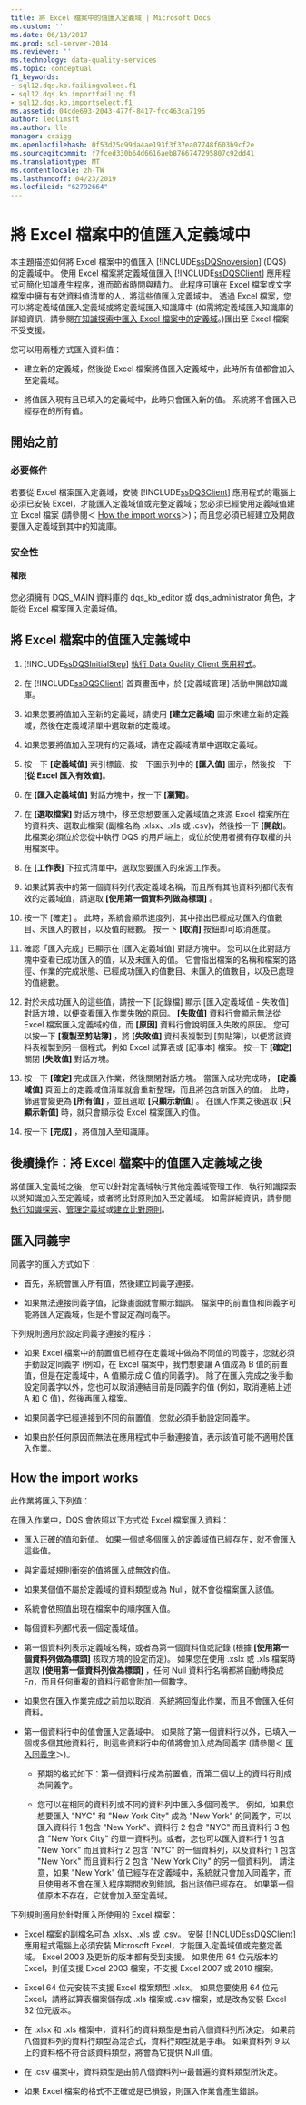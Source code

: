 ```yaml
---
title: 將 Excel 檔案中的值匯入定義域 | Microsoft Docs
ms.custom: ''
ms.date: 06/13/2017
ms.prod: sql-server-2014
ms.reviewer: ''
ms.technology: data-quality-services
ms.topic: conceptual
f1_keywords:
- sql12.dqs.kb.failingvalues.f1
- sql12.dqs.kb.importfailing.f1
- sql12.dqs.kb.importselect.f1
ms.assetid: 04cde693-2043-477f-8417-fcc463ca7195
author: leolimsft
ms.author: lle
manager: craigg
ms.openlocfilehash: 0f53d25c99da4ae193f3f37ea07748f603b9cf2e
ms.sourcegitcommit: f7fced330b64d6616aeb8766747295807c92dd41
ms.translationtype: MT
ms.contentlocale: zh-TW
ms.lasthandoff: 04/23/2019
ms.locfileid: "62792664"
---
```

# <a name="import-values-from-an-excel-file-into-a-domain"></a>將 Excel 檔案中的值匯入定義域中
  本主題描述如何將 Excel 檔案中的值匯入 [!INCLUDE[ssDQSnoversion](../includes/ssdqsnoversion-md.md)] (DQS) 的定義域中。 使用 Excel 檔案將定義域值匯入 [!INCLUDE[ssDQSClient](../includes/ssdqsclient-md.md)] 應用程式可簡化知識產生程序，進而節省時間與精力。 此程序可讓在 Excel 檔案或文字檔案中擁有有效資料值清單的人，將這些值匯入定義域中。 透過 Excel 檔案，您可以將定義域值匯入定義域或將定義域匯入知識庫中 (如需將定義域匯入知識庫的詳細資訊，請參閱[在知識探索中匯入 Excel 檔案中的定義域](../../2014/data-quality-services/import-domains-from-an-excel-file-in-knowledge-discovery.md)。)匯出至 Excel 檔案不受支援。  
  
 您可以用兩種方式匯入資料值：  
  
-   建立新的定義域，然後從 Excel 檔案將值匯入定義域中，此時所有值都會加入至定義域。  
  
-   將值匯入現有且已填入的定義域中，此時只會匯入新的值。 系統將不會匯入已經存在的所有值。  
  
##  <a name="BeforeYouBegin"></a> 開始之前  
  
###  <a name="Prerequisites"></a> 必要條件  
 若要從 Excel 檔案匯入定義域，安裝 [!INCLUDE[ssDQSClient](../includes/ssdqsclient-md.md)] 應用程式的電腦上必須已安裝 Excel，才能匯入定義域值或完整定義域；您必須已經使用定義域值建立 Excel 檔案 (請參閱＜ [How the import works](#How)＞)；而且您必須已經建立及開啟要匯入定義域到其中的知識庫。  
  
###  <a name="Security"></a> 安全性  
  
####  <a name="Permissions"></a> 權限  
 您必須擁有 DQS_MAIN 資料庫的 dqs_kb_editor 或 dqs_administrator 角色，才能從 Excel 檔案匯入定義域值。  
  
##  <a name="Import"></a> 將 Excel 檔案中的值匯入定義域中  
  
1.  [!INCLUDE[ssDQSInitialStep](../includes/ssdqsinitialstep-md.md)] [執行 Data Quality Client 應用程式](../../2014/data-quality-services/run-the-data-quality-client-application.md)。  
  
2.  在 [!INCLUDE[ssDQSClient](../includes/ssdqsclient-md.md)] 首頁畫面中，於 [定義域管理] 活動中開啟知識庫。  
  
3.  如果您要將值加入至新的定義域，請使用 **[建立定義域]** 圖示來建立新的定義域，然後在定義域清單中選取新的定義域。  
  
4.  如果您要將值加入至現有的定義域，請在定義域清單中選取定義域。  
  
5.  按一下 **[定義域值]** 索引標籤、按一下圖示列中的 **[匯入值]** 圖示，然後按一下 **[從 Excel 匯入有效值]**。  
  
6.  在 **[匯入定義域值]** 對話方塊中，按一下 **[瀏覽]**。  
  
7.  在 **[選取檔案]** 對話方塊中，移至您想要匯入定義域值之來源 Excel 檔案所在的資料夾、選取此檔案 (副檔名為 .xlsx、.xls 或 .csv)，然後按一下 **[開啟]**。 此檔案必須位於您從中執行 DQS 的用戶端上，或位於使用者擁有存取權的共用檔案中。  
  
8.  在 **[工作表]** 下拉式清單中，選取您要匯入的來源工作表。  
  
9. 如果試算表中的第一個資料列代表定義域名稱，而且所有其他資料列都代表有效的定義域值，請選取 **[使用第一個資料列做為標頭]** 。  
  
10. 按一下 [確定] 。 此時，系統會顯示進度列，其中指出已經成功匯入的值數目、未匯入的數目，以及值的總數。 按一下 **[取消]** 按鈕即可取消進度。  
  
11. 確認「匯入完成」已顯示在 [匯入定義域值] 對話方塊中。 您可以在此對話方塊中查看已成功匯入的值，以及未匯入的值。 它會指出檔案的名稱和檔案的路徑、作業的完成狀態、已經成功匯入的值數目、未匯入的值數目，以及已處理的值總數。  
  
12. 對於未成功匯入的這些值，請按一下 [記錄檔] 顯示 [匯入定義域值 - 失敗值] 對話方塊，以便查看匯入作業失敗的原因。 **[失敗值]** 資料行會顯示無法從 Excel 檔案匯入定義域的值，而 **[原因]** 資料行會說明匯入失敗的原因。 您可以按一下 **[複製至剪貼簿]** ，將 **[失敗值]** 資料表複製到 [剪貼簿]，以便將該資料表複製到另一個程式，例如 Excel 試算表或 [記事本] 檔案。 按一下 **[確定]** 關閉 **[失敗值]** 對話方塊。  
  
13. 按一下 **[確定]** 完成匯入作業，然後關閉對話方塊。 當匯入成功完成時， **[定義域值]** 頁面上的定義域值清單就會重新整理，而且將包含新匯入的值。 此時，篩選會變更為 **[所有值]** ，並且選取 **[只顯示新值]** 。 在匯入作業之後選取 **[只顯示新值]** 時，就只會顯示從 Excel 檔案匯入的值。  
  
14. 按一下 **[完成]** ，將值加入至知識庫。  
  
##  <a name="FollowUp"></a> 後續操作：將 Excel 檔案中的值匯入定義域之後  
 將值匯入定義域之後，您可以針對定義域執行其他定義域管理工作、執行知識探索以將知識加入至定義域，或者將比對原則加入至定義域。 如需詳細資訊，請參閱[執行知識探索](../../2014/data-quality-services/perform-knowledge-discovery.md)、[管理定義域](../../2014/data-quality-services/managing-a-domain.md)或[建立比對原則](../../2014/data-quality-services/create-a-matching-policy.md)。  
  
##  <a name="Synonyms"></a> 匯入同義字  
 同義字的匯入方式如下：  
  
-   首先，系統會匯入所有值，然後建立同義字連接。  
  
-   如果無法連接同義字值，記錄畫面就會顯示錯誤。 檔案中的前置值和同義字可能將匯入定義域，但是不會設定為同義字。  
  
 下列規則適用於設定同義字連接的程序：  
  
-   如果 Excel 檔案中的前置值已經存在定義域中做為不同值的同義字，您就必須手動設定同義字 (例如，在 Excel 檔案中，我們想要讓 A 值成為 B 值的前置值，但是在定義域中，A 值顯示成 C 值的同義字)。 除了在匯入完成之後手動設定同義字以外，您也可以取消連結目前是同義字的值 (例如，取消連結上述 A 和 C 值)，然後再匯入檔案。  
  
-   如果同義字已經連接到不同的前置值，您就必須手動設定同義字。  
  
-   如果由於任何原因而無法在應用程式中手動連接值，表示該值可能不適用於匯入作業。  
  
##  <a name="How"></a> How the import works  
 此作業將匯入下列值：  
  
 在匯入作業中，DQS 會依照以下方式從 Excel 檔案匯入資料：  
  
-   匯入正確的值和新值。 如果一個或多個匯入的定義域值已經存在，就不會匯入這些值。  
  
-   與定義域規則衝突的值將匯入成無效的值。  
  
-   如果某個值不屬於定義域的資料類型或為 Null，就不會從檔案匯入該值。  
  
-   系統會依照值出現在檔案中的順序匯入值。  
  
-   每個資料列都代表一個定義域值。  
  
-   第一個資料列表示定義域名稱，或者為第一個資料值或記錄 (根據 **[使用第一個資料列做為標頭]** 核取方塊的設定而定)。 如果您在使用 .xslx 或 .xls 檔案時選取 **[使用第一個資料列做為標頭]** ，任何 Null 資料行名稱都將自動轉換成 F*n*，而且任何重複的資料行都會附加一個數字。  
  
-   如果您在匯入作業完成之前加以取消，系統將回復此作業，而且不會匯入任何資料。  
  
-   第一個資料行中的值會匯入定義域中。 如果除了第一個資料行以外，已填入一個或多個其他資料行，則這些資料行中的值將會加入成為同義字 (請參閱＜ [匯入同義字](#Synonyms)＞)。  
  
    -   預期的格式如下：第一個資料行成為前置值，而第二個以上的資料行則成為同義字。  
  
    -   您可以在相同的資料列或不同的資料列中匯入多個同義字。 例如，如果您想要匯入 "NYC" 和 "New York City" 成為 "New York" 的同義字，可以匯入資料行 1 包含 "New York"、資料行 2 包含 "NYC" 而且資料行 3 包含 "New York City" 的單一資料列。或者，您也可以匯入資料行 1 包含 "New York" 而且資料行 2 包含 "NYC" 的一個資料列，以及資料行 1 包含 "New York" 而且資料行 2 包含 "New York City" 的另一個資料列。 請注意，如果 "New York" 值已經存在定義域中，系統就只會加入同義字，而且使用者不會在匯入程序期間收到錯誤，指出該值已經存在。 如果第一個值原本不存在，它就會加入至定義域。  
  
 下列規則適用於針對匯入所使用的 Excel 檔案：  
  
-   Excel 檔案的副檔名可為 .xlsx、.xls 或 .csv。 安裝 [!INCLUDE[ssDQSClient](../includes/ssdqsclient-md.md)] 應用程式電腦上必須安裝 Microsoft Excel，才能匯入定義域值或完整定義域。 Excel 2003 及更新的版本都有受到支援。 如果使用 64 位元版本的 Excel，則僅支援 Excel 2003 檔案，不支援 Excel 2007 或 2010 檔案。  
  
-   Excel 64 位元安裝不支援 Excel 檔案類型 .xlsx。 如果您要使用 64 位元 Excel，請將試算表檔案儲存成 .xls 檔案或 .csv 檔案，或是改為安裝 Excel 32 位元版本。  
  
-   在 .xlsx 和 .xls 檔案中，資料行的資料類型是由前八個資料列所決定。 如果前八個資料列的資料行類型為混合式，資料行類型就是字串。 如果資料列 9 以上的資料格不符合該資料類型，將會為它提供 Null 值。  
  
-   在 .csv 檔案中，資料類型是由前八個資料列中最普遍的資料類型所決定。  
  
-   如果 Excel 檔案的格式不正確或是已損毀，則匯入作業會產生錯誤。  
  
  
